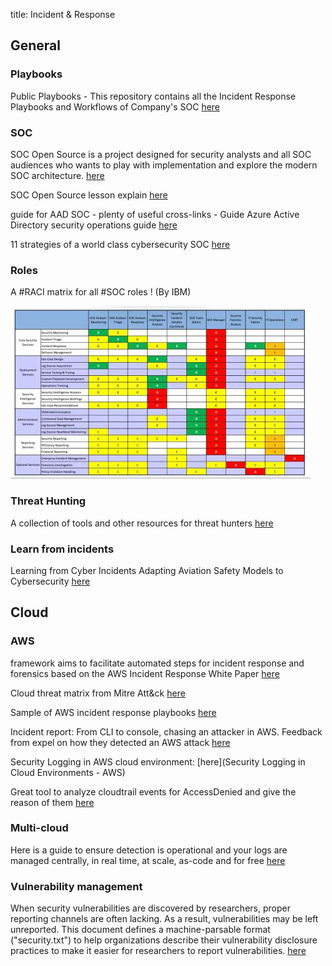 title: Incident & Response

## General

### Playbooks

Public Playbooks - This repository contains all the Incident Response Playbooks and Workflows of Company's SOC [here](https://gitlab.com/syntax-ir/playbooks)

### SOC

SOC Open Source is a project designed for security analysts and all SOC audiences who wants to play with implementation and explore the modern SOC architecture. [here](https://github.com/archanchoudhury/SOC-OpenSource)

SOC Open Source lesson explain [here](https://www.youtube.com/watch?v=t6PqjLIVgdA)

guide for AAD SOC - plenty of useful cross-links - Guide Azure Active Directory security operations guide [here](https://docs.microsoft.com/en-us/azure/active-directory/fundamentals/security-operations-introduction)

11 strategies of a world class cybersecurity SOC [here](https://www.mitre.org/publications/technical-papers/11-strategies-world-class-cybersecurity-operations-center)

### Roles

A #RACI matrix for all #SOC roles ! (By IBM)

![soc_roles](assets/soc-raci-2.jpeg)

### Threat Hunting

A collection of tools and other resources for threat hunters [here](https://github.com/A3sal0n/CyberThreatHunting)

### Learn from incidents

Learning from Cyber Incidents Adapting Aviation Safety Models to Cybersecurity [here](https://www.belfercenter.org/publication/learning-cyber-incidents-adapting-aviation-safety-models-cybersecurity)

## Cloud

### AWS

framework aims to facilitate automated steps for incident response and forensics based on the AWS Incident Response White Paper [here](https://github.com/awslabs/aws-automated-incident-response-and-forensics)

Cloud threat matrix from Mitre Att&ck [here](https://attack.mitre.org/matrices/enterprise/cloud/)

Sample of AWS incident response playbooks [here](https://github.com/aws-samples/aws-incident-response-playbooks)

Incident report: From CLI to console, chasing an attacker in AWS. Feedback from expel on how they detected an AWS attack [here](https://expel.com/blog/incident-report-from-cli-to-console-chasing-an-attacker-in-aws/)

Security Logging in AWS cloud environment: [here](Security Logging in Cloud Environments - AWS)

Great tool to analyze cloudtrail events for AccessDenied and give the reason of them [here](https://github.com/ermetic/access-undenied-aws)

### Multi-cloud

Here is a guide to ensure detection is operational and your logs are managed centrally, in real time, at scale, as-code and for free [here](https://m365internals.com/2021/07/05/why-are-windows-defender-av-logs-so-important-and-how-to-monitor-them-with-azure-sentinel/)

### Vulnerability management

When security vulnerabilities are discovered by researchers, proper reporting channels are often lacking. As a result, vulnerabilities may be left unreported. This document defines a machine-parsable format ("security.txt") to help organizations describe their vulnerability disclosure practices to make it easier for researchers to report vulnerabilities. [here](https://www.rfc-editor.org/rfc/rfc9116)
